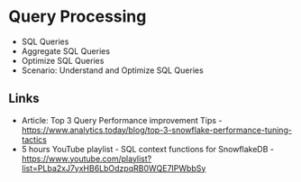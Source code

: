 # Query Processing

- SQL Queries
- Aggregate SQL Queries
- Optimize SQL Queries
- Scenario: Understand and Optimize SQL Queries

## Links

- Article: Top 3 Query Performance improvement Tips - https://www.analytics.today/blog/top-3-snowflake-performance-tuning-tactics
- 5 hours YouTube playlist - SQL context functions for SnowflakeDB - https://www.youtube.com/playlist?list=PLba2xJ7yxHB6LbOdzpqRB0WQE7IPWbbSy
